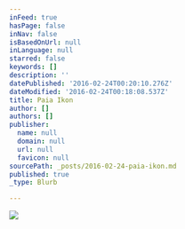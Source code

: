 ```yaml
---
inFeed: true
hasPage: false
inNav: false
isBasedOnUrl: null
inLanguage: null
starred: false
keywords: []
description: ''
datePublished: '2016-02-24T00:20:10.276Z'
dateModified: '2016-02-24T00:18:08.537Z'
title: Paia Ikon
author: []
authors: []
publisher:
  name: null
  domain: null
  url: null
  favicon: null
sourcePath: _posts/2016-02-24-paia-ikon.md
published: true
_type: Blurb

---
```

![](https://the-grid-user-content.s3-us-west-2.amazonaws.com/9fdd2411-6bb0-4a5a-9464-fef85a910dc9.png)